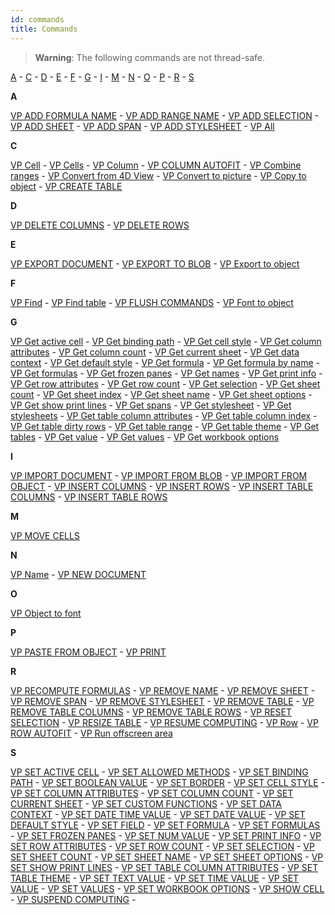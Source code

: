 ```yaml
---
id: commands
title: Commands
---
```


> **Warning**: The following commands are not thread-safe.

  [A](#A.md) - [C](#c.md) - [D](#d.md) - [E](#E.md) - [F](#F.md) - [G](#G.md) - [I](#I.md) - [M](#M.md) - [N](#N.md) - [O](#O.md) - [P](#P.md) - [R](#R.md) - [S](#S.md)


<a name="A"><b>A</b></a>

[VP ADD FORMULA NAME](commands/vp-add-formula-name.md) -
[VP ADD RANGE NAME](commands/vp-add-range-name.md) -
[VP ADD SELECTION](commands/vp-add-selection.md) -
[VP ADD SHEET](commands/vp-add-sheet.md) -
[VP ADD SPAN](commands/vp-add-span.md) -
[VP ADD STYLESHEET](commands/vp-add-stylesheet.md) -
[VP All](commands/vp-all.md)

<a name="C"><b>C</b></a>

[VP Cell](commands/vp-cell.md.md) - 
[VP Cells](commands/vp-cells.md) -
[VP Column](commands/vp-column.md) - 
[VP COLUMN AUTOFIT](commands/vp-column-autofit.md) - 
[VP Combine ranges](commands/vp-combine-ranges.md) - 
[VP Convert from 4D View](commands/vp-convert-from-4d-view.md) - 
[VP Convert to picture](commands/vp-convert-to-picture.md) - 
[VP Copy to object](commands/vp-copy-to-object.md) - 
[VP CREATE TABLE](commands/vp-create-table.md)

<a name="D"><b>D</b></a>

[VP DELETE COLUMNS](commands/vp-delete-columns.md) - 
[VP DELETE ROWS](commands/vp-delete-rows.md) 

<a name="E"><b>E</b></a>

[VP EXPORT DOCUMENT](commands/vp-export-document.md) - 
[VP EXPORT TO BLOB](commands/vp-export-to-blob.md) - 
[VP Export to object](commands/vp-export-to-object.md) 

<a name="F"><b>F</b></a>

[VP Find](commands/vp-find.md) - 
[VP Find table](commands/vp-find-table.md) - 
[VP FLUSH COMMANDS](commands/vp-flush-commands.md) - 
[VP Font to object](commands/vp-font-to-object.md)

<a name="G"><b>G</b></a>

[VP Get active cell](commands/vp-get-active-cell.md) - 
[VP Get binding path](commands/vp-get-binding-path.md) -
[VP Get cell style](commands/vp-get-cell-style.md) - 
[VP Get column attributes](commands/vp-get-column-attributes.md) - 
[VP Get column count](commands/vp-get-column-count.md) - 
[VP Get current sheet](commands/vp-get-current-sheet.md) -
[VP Get data context](commands/vp-get-data-context.md) - 
[VP Get default style](commands/vp-get-default-style.md) - 
[VP Get formula](commands/vp-get-formula.md) -
[VP Get formula by name](commands/vp-get-formula-by-name.md) - 
[VP Get formulas](commands/vp-get-formulas.md) - 
[VP Get frozen panes](commands/vp-get-frozen-panes.md) -
[VP Get names](commands/vp-get-names.md) - 
[VP Get print info](commands/vp-get-print-info.md) - 
[VP Get row attributes](commands/vp-get-row-attributes.md) -
[VP Get row count](commands/vp-get-row-count.md) - 
[VP Get selection](commands/vp-get-selection.md) - 
[VP Get sheet count](commands/vp-get-sheet-count.md) -
[VP Get sheet index](commands/vp-get-sheet-index.md) - 
[VP Get sheet name](commands/vp-get-sheet-name.md) - 
[VP Get sheet options](commands/vp-get-sheet-options.md) -
[VP Get show print lines](commands/vp-get-show-print-lines.md) - 
[VP Get spans](commands/vp-get-spans.md) - 
[VP Get stylesheet](commands/vp-get-stylesheet.md) -
[VP Get stylesheets](commands/vp-get-stylesheets.md) - 
[VP Get table column attributes](commands/vp-get-table-column-attributes.md) - 
[VP Get table column index](commands/vp-get-table-column-index.md) -
[VP Get table dirty rows](commands/vp-get-table-dirty-rows.md) - 
[VP Get table range](commands/vp-get-table-range.md) - 
[VP Get table theme](commands/vp-get-table-theme.md) -
[VP Get tables](commands/vp-get-tables.md) - 
[VP Get value](commands/vp-get-value.md) - 
[VP Get values](commands/vp-get-values.md) -
[VP Get workbook options](commands/vp-get-workbook-options.md) 



<a name="I"><b>I</b></a>

[VP IMPORT DOCUMENT](commands/vp-import-document.md) - 
[VP IMPORT FROM BLOB](commands/vp-import-from-blob.md) -
[VP IMPORT FROM OBJECT](commands/vp-import-from-object.md) - 
[VP INSERT COLUMNS](commands/vp-insert-columns.md) - 
[VP INSERT ROWS](commands/vp-insert-rows.md) -
[VP INSERT TABLE COLUMNS](commands/vp-insert-table-columns.md) -
[VP INSERT TABLE ROWS](commands/vp-insert-table-rows.md) 

<a name="M"><b>M</b></a>

[VP MOVE CELLS](commands/vp-move-cells.md)

<a name="N"><b>N</b></a>

[VP Name](commands/vp-name.md) -
[VP NEW DOCUMENT](commands/vp-new-document.md) 

<a name="O"><b>O</b></a>

[VP Object to font](commands/vp-object-to-font.md) 

<a name="P"><b>P</b></a>

[VP PASTE FROM OBJECT](commands/vp-paste-from-object.md) -
[VP PRINT](commands/vp-print.md) 

<a name="R"><b>R</b></a>

[VP RECOMPUTE FORMULAS](commands/vp-recompute-formulas.md) -
[VP REMOVE NAME](commands/vp-remove-name.md) -
[VP REMOVE SHEET](commands/vp-remove-sheet.md) -
[VP REMOVE SPAN](commands/vp-remove-span.md) -
[VP REMOVE STYLESHEET](commands/vp-remove-stylesheet.md) -
[VP REMOVE TABLE](commands/vp-remove-table.md) -
[VP REMOVE TABLE COLUMNS](commands/vp-remove-table-columns.md) -
[VP REMOVE TABLE ROWS](commands/vp-remove-table-rows.md) -
[VP RESET SELECTION](commands/vp-reset-selection.md) -
[VP RESIZE TABLE](commands/vp-resize-table.md) -
[VP RESUME COMPUTING](commands/vp-resume-computing.md) -
[VP Row](commands/vp-row.md) -
[VP ROW AUTOFIT](commands/vp-row-autofit.md) -
[VP Run offscreen area](commands/vp-run-offscreen-area.md) 

<a name="S"><b>S</b></a>

[VP SET ACTIVE CELL](commands/vp-set-active-cell.md) -
[VP SET ALLOWED METHODS](commands/vp-set-allowed-methods.md) -
[VP SET BINDING PATH](commands/vp-set-binding-path.md) -
[VP SET BOOLEAN VALUE](commands/vp-set-boolean-value.md) -
[VP SET BORDER](commands/vp-set-border.md) -
[VP SET CELL STYLE](commands/vp-set-cell-style.md) -
[VP SET COLUMN ATTRIBUTES](commands/vp-set-column-attributes.md) -
[VP SET COLUMN COUNT](commands/vp-set-column-count.md) -
[VP SET CURRENT SHEET](commands/vp-set-current-sheet.md) -
[VP SET CUSTOM FUNCTIONS](commands/vp-set-custom-functions.md) -
[VP SET DATA CONTEXT](commands/vp-set-data-context.md) -
[VP SET DATE TIME VALUE](commands/vp-set-date-time-value.md) -
[VP SET DATE VALUE](commands/vp-set-date-value.md) -
[VP SET DEFAULT STYLE](commands/vp-set-default-style.md) -
[VP SET FIELD](commands/vp-set-field.md) -
[VP SET FORMULA](commands/vp-set-formula.md) -
[VP SET FORMULAS](commands/vp-set-formulas.md) -
[VP SET FROZEN PANES](commands/vp-set-frozen-panes.md) -
[VP SET NUM VALUE](commands/vp-set-num-value.md) -
[VP SET PRINT INFO](commands/vp-set-print-info.md) -
[VP SET ROW ATTRIBUTES](commands/vp-set-row-attributes.md) -
[VP SET ROW COUNT](commands/vp-set-row-count.md) -
[VP SET SELECTION](commands/vp-set-selection.md) -
[VP SET SHEET COUNT](commands/vp-set-sheet-count.md) -
[VP SET SHEET NAME](commands/vp-set-sheet-name.md) -
[VP SET SHEET OPTIONS](commands/vp-set-sheet-options.md) -
[VP SET SHOW PRINT LINES](commands/vp-set-show-print-lines.md) -
[VP SET TABLE COLUMN ATTRIBUTES](commands/vp-set-table-column-attributes.md) -
[VP SET TABLE THEME](commands/vp-set-table-theme.md) -
[VP SET TEXT VALUE](commands/vp-add-formula-name.md) -
[VP SET TIME VALUE](commands/vp-set-text-value.md) -
[VP SET VALUE](commands/vp-set-value.md) -
[VP SET VALUES](commands/vp-set-values.md) -
[VP SET WORKBOOK OPTIONS](commands/vp-set-workbook-options.md) -
[VP SHOW CELL](commands/vp-show-cell.md) -
[VP SUSPEND COMPUTING](commands/vp-suspend-computing.md) -
